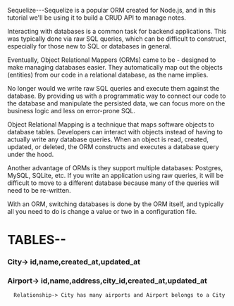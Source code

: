 Sequelize---Sequelize is a popular ORM created for Node.js, and in this tutorial we'll be using it to build a CRUD API to manage notes.

Interacting with databases is a common task for backend applications. This was typically done via raw SQL queries, which can be difficult to construct, especially for those new to SQL or databases in general.

Eventually, Object Relational Mappers (ORMs) came to be - designed to make managing databases easier. They automatically map out the objects (entities) from our code in a relational database, as the name implies.

No longer would we write raw SQL queries and execute them against the database. By providing us with a programmatic way to connect our code to the database and manipulate the persisted data, we can focus more on the business logic and less on error-prone SQL.

Object Relational Mapping is a technique that maps software objects to database tables. Developers can interact with objects instead of having to actually write any database queries. When an object is read, created, updated, or deleted, the ORM constructs and executes a database query under the hood.

Another advantage of ORMs is they support multiple databases: Postgres, MySQL, SQLite, etc. If you write an application using raw queries, it will be difficult to move to a different database because many of the queries will need to be re-written.

With an ORM, switching databases is done by the ORM itself, and typically all you need to do is change a value or two in a configuration file.




# TABLES--
### City-> id,name,created_at,updated_at
### Airport-> id,name,address,city_id,created_at,updated_at 
      Relationship-> City has many airports and Airport belongs to a City
